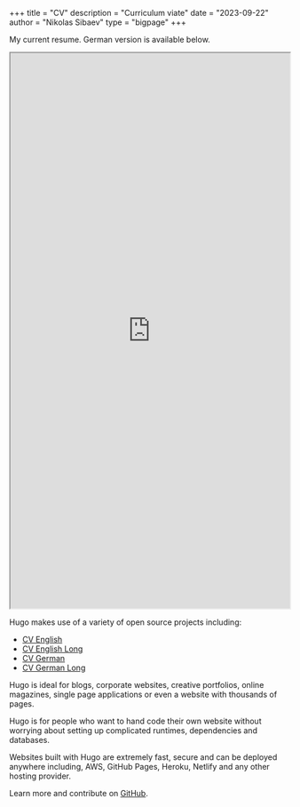 +++
title = "CV"
description = "Curriculum viate"
date = "2023-09-22"
author = "Nikolas Sibaev"
type = "bigpage"
+++

My current resume. German version is available below.

<iframe width="100%" height=1000 src="https://3213-cmd.github.io/personal-website/cv/sibaev-cv-english.pdf"></iframe>

Hugo makes use of a variety of open source projects including:

* [CV English](https://3213-cmd.github.io/personal-website/cv/sibaev-cv-english.pdf)
* [CV English Long](https://3213-cmd.github.io/personal-website/cv/sibaev-cv-english-long.pdf)
* [CV German](https://3213-cmd.github.io/personal-website/cv/sibaev-cv-german.pdf)
* [CV German Long](https://3213-cmd.github.io/personal-website/cv/sibaev-cv-german-long.pdf)

Hugo is ideal for blogs, corporate websites, creative portfolios, online magazines, single page applications or even a website with thousands of pages.

Hugo is for people who want to hand code their own website without worrying about setting up complicated runtimes, dependencies and databases.

Websites built with Hugo are extremely fast, secure and can be deployed anywhere including, AWS, GitHub Pages, Heroku, Netlify and any other hosting provider.

Learn more and contribute on [GitHub](https://github.com/gohugoio).

